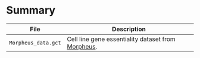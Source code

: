 # Summary

| File                | Description                                                                                         |
| ------------------- | --------------------------------------------------------------------------------------------------- |
| `Morpheus_data.gct` | Cell line gene essentiality dataset from [Morpheus](https://software.broadinstitute.org/morpheus/). |